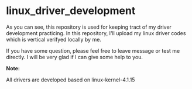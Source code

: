 # linux_driver_development
As you can see, this repository is used for keeping tract of my driver development practicing.
In this repository, I'll upload my linux driver codes which is vertical verifyed locally by me.

If you have some question, please feel free to leave message or test me directly. I will be very glad if I can give some help to you.



**Note:**

All drivers are developed based on linux-kernel-4.1.15

















































